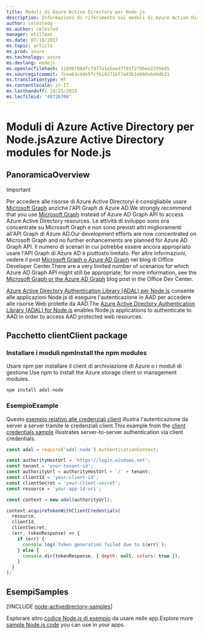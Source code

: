 ```yaml
---
title: Moduli di Azure Active Directory per Node.js
description: Informazioni di riferimento sui moduli di Azure Active Directory per Node.js
author: celestedg
ms.author: celested
manager: mtillman
ms.date: 07/18/2017
ms.topic: article
ms.prod: azure
ms.technology: azure
ms.devlang: nodejs
ms.openlocfilehash: 1189bf084fc7d77a1e5eed7f01f2f9bee2295b45
ms.sourcegitcommit: 7cea63cdde5fcfb19271bf7a93b1eb0dabdddb31
ms.translationtype: HT
ms.contentlocale: it-IT
ms.lasthandoff: 10/25/2018
ms.locfileid: "49726706"
---
```

# <a name="azure-active-directory-modules-for-nodejs"></a><span data-ttu-id="79f5b-103">Moduli di Azure Active Directory per Node.js</span><span class="sxs-lookup"><span data-stu-id="79f5b-103">Azure Active Directory modules for Node.js</span></span>

## <a name="overview"></a><span data-ttu-id="79f5b-104">Panoramica</span><span class="sxs-lookup"><span data-stu-id="79f5b-104">Overview</span></span>

> [!IMPORTANT]
> <span data-ttu-id="79f5b-105">Per accedere alle risorse di Azure Active Directoryi è consigliabile usare [Microsoft Graph](https://graph.microsoft.io/) anziché l'API Graph di Azure AD.</span><span class="sxs-lookup"><span data-stu-id="79f5b-105">We strongly recommend that you use [Microsoft Graph](https://graph.microsoft.io/) instead of Azure AD Graph API to access Azure Active Directory resources.</span></span> <span data-ttu-id="79f5b-106">Le attività di sviluppo sono ora concentrate su Microsoft Graph e non sono previsti altri miglioramenti all'API Graph di Azure AD.</span><span class="sxs-lookup"><span data-stu-id="79f5b-106">Our development efforts are now concentrated on Microsoft Graph and no further enhancements are planned for Azure AD Graph API.</span></span> <span data-ttu-id="79f5b-107">Il numero di scenari in cui potrebbe essere ancora appropriato usare l'API Graph di Azure AD è piuttosto limitato. Per altre informazioni, vedere il post [Microsoft Graph o Azure AD Graph](https://dev.office.com/blogs/microsoft-graph-or-azure-ad-graph) nel blog di Office Developer Center.</span><span class="sxs-lookup"><span data-stu-id="79f5b-107">There are a very limited number of scenarios for which Azure AD Graph API might still be appropriate; for more information, see the [Microsoft Graph or the Azure AD Graph](https://dev.office.com/blogs/microsoft-graph-or-azure-ad-graph) blog post in the Office Dev Center.</span></span>

<span data-ttu-id="79f5b-108">[Azure Active Directory Authentication Library (ADAL) per Node.js](https://www.npmjs.com/package/adal-node) consente alle applicazioni Node.js di eseguire l'autenticazione in AAD per accedere alle risorse Web protette da AAD.</span><span class="sxs-lookup"><span data-stu-id="79f5b-108">The [Azure Active Directory Authentication Library (ADAL) for Node.js](https://www.npmjs.com/package/adal-node) enables Node.js applications to authenticate to AAD in order to access AAD protected web resources.</span></span>

## <a name="client-package"></a><span data-ttu-id="79f5b-109">Pacchetto client</span><span class="sxs-lookup"><span data-stu-id="79f5b-109">Client package</span></span>

### <a name="install-the-npm-modules"></a><span data-ttu-id="79f5b-110">Installare i moduli npm</span><span class="sxs-lookup"><span data-stu-id="79f5b-110">Install the npm modules</span></span>

<span data-ttu-id="79f5b-111">Usare npm per installare il client di archiviazione di Azure o i moduli di gestione.</span><span class="sxs-lookup"><span data-stu-id="79f5b-111">Use npm to install the Azure storage client or management modules.</span></span>

```bash
npm install adal-node
```   

### <a name="example"></a><span data-ttu-id="79f5b-112">Esempio</span><span class="sxs-lookup"><span data-stu-id="79f5b-112">Example</span></span>

<span data-ttu-id="79f5b-113">Questo [esempio relativo alle credenziali client](https://github.com/MSOpenTech/azure-activedirectory-library-for-nodejs/blob/master/sample/client-credentials-sample.js) illustra l'autenticazione da server a server tramite le credenziali client.</span><span class="sxs-lookup"><span data-stu-id="79f5b-113">This example from the [client credentials sample](https://github.com/MSOpenTech/azure-activedirectory-library-for-nodejs/blob/master/sample/client-credentials-sample.js) illustrates server-to-server authentication via client credentials.</span></span>

```javascript
const adal = require('adal-node').AuthenticationContext;

const authorityHostUrl = 'https://login.windows.net';
const tenant = 'your-tenant-id';
const authorityUrl = authorityHostUrl + '/' + tenant;
const clientId = 'your-client-id';
const clientSecret = 'your-client-secret';
const resource = 'your-app-id-uri';

const context = new adal(authorityUrl);

context.acquireTokenWithClientCredentials(
  resource,
  clientId,
  clientSecret,
  (err, tokenResponse) => {
    if (err) {
      console.log(`Token generation failed due to ${err}`);
    } else {
      console.dir(tokenResponse, { depth: null, colors: true });
    }
  }
);
```

## <a name="samples"></a><span data-ttu-id="79f5b-114">Esempi</span><span class="sxs-lookup"><span data-stu-id="79f5b-114">Samples</span></span>

[!INCLUDE [node-activedirectory-samples](../docs-ref-conceptual/includes/activedirectory-samples.md)]

<span data-ttu-id="79f5b-115">Esplorare altro [codice Node.js di esempio](https://azure.microsoft.com/resources/samples/?platform=nodejs) da usare nelle app.</span><span class="sxs-lookup"><span data-stu-id="79f5b-115">Explore more [sample Node.js code](https://azure.microsoft.com/resources/samples/?platform=nodejs) you can use in your apps.</span></span>
